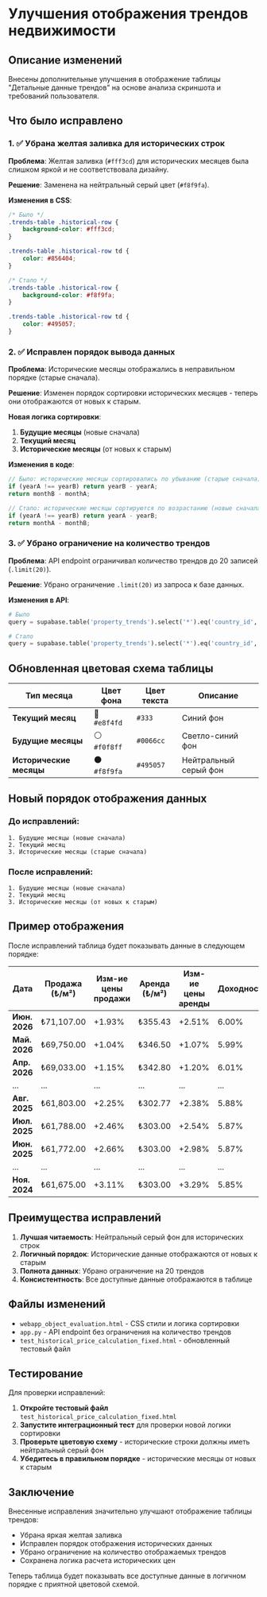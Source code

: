 # Улучшения отображения трендов недвижимости

## Описание изменений

Внесены дополнительные улучшения в отображение таблицы "Детальные данные трендов" на основе анализа скриншота и требований пользователя.

## Что было исправлено

### 1. ✅ Убрана желтая заливка для исторических строк

**Проблема**: Желтая заливка (`#fff3cd`) для исторических месяцев была слишком яркой и не соответствовала дизайну.

**Решение**: Заменена на нейтральный серый цвет (`#f8f9fa`).

**Изменения в CSS**:
```css
/* Было */
.trends-table .historical-row {
    background-color: #fff3cd;
}

.trends-table .historical-row td {
    color: #856404;
}

/* Стало */
.trends-table .historical-row {
    background-color: #f8f9fa;
}

.trends-table .historical-row td {
    color: #495057;
}
```

### 2. ✅ Исправлен порядок вывода данных

**Проблема**: Исторические месяцы отображались в неправильном порядке (старые сначала).

**Решение**: Изменен порядок сортировки исторических месяцев - теперь они отображаются от новых к старым.

**Новая логика сортировки**:
1. **Будущие месяцы** (новые сначала)
2. **Текущий месяц**
3. **Исторические месяцы** (от новых к старым)

**Изменения в коде**:
```javascript
// Было: исторические месяцы сортировались по убыванию (старые сначала)
if (yearA !== yearB) return yearB - yearA;
return monthB - monthA;

// Стало: исторические месяцы сортируются по возрастанию (новые сначала)
if (yearA !== yearB) return yearA - yearB;
return monthA - monthB;
```

### 3. ✅ Убрано ограничение на количество трендов

**Проблема**: API endpoint ограничивал количество трендов до 20 записей (`.limit(20)`).

**Решение**: Убрано ограничение `.limit(20)` из запроса к базе данных.

**Изменения в API**:
```python
# Было
query = supabase.table('property_trends').select('*').eq('country_id', country_id).eq('city_id', city_id).eq('county_id', county_id).eq('district_id', district_id).order('property_date', desc=True).limit(20)

# Стало
query = supabase.table('property_trends').select('*').eq('country_id', country_id).eq('city_id', city_id).eq('county_id', county_id).eq('district_id', district_id).order('property_date', desc=True)
```

## Обновленная цветовая схема таблицы

| Тип месяца | Цвет фона | Цвет текста | Описание |
|------------|-----------|-------------|----------|
| **Текущий месяц** | 🔵 `#e8f4fd` | `#333` | Синий фон |
| **Будущие месяцы** | ⚪ `#f0f8ff` | `#0066cc` | Светло-синий фон |
| **Исторические месяцы** | ⚫ `#f8f9fa` | `#495057` | Нейтральный серый фон |

## Новый порядок отображения данных

### До исправлений:
```
1. Будущие месяцы (новые сначала)
2. Текущий месяц
3. Исторические месяцы (старые сначала)
```

### После исправлений:
```
1. Будущие месяцы (новые сначала)
2. Текущий месяц  
3. Исторические месяцы (от новых к старым)
```

## Пример отображения

После исправлений таблица будет показывать данные в следующем порядке:

| Дата | Продажа (₺/м²) | Изм-ие цены продажи | Аренда (₺/м²) | Изм-ие цены аренды | Доходность |
|------|----------------|---------------------|----------------|---------------------|------------|
| **Июн. 2026** | ₺71,107.00 | +1.93% | ₺355.43 | +2.51% | 6.00% |
| **Май. 2026** | ₺69,750.00 | +1.04% | ₺346.50 | +1.07% | 5.99% |
| **Апр. 2026** | ₺69,033.00 | +1.15% | ₺342.80 | +1.20% | 6.01% |
| ... | ... | ... | ... | ... | ... |
| **Авг. 2025** | ₺61,803.00 | +2.25% | ₺302.77 | +2.38% | 5.88% |
| **Июл. 2025** | ₺61,788.00 | +2.46% | ₺303.00 | +2.54% | 5.87% |
| **Июн. 2025** | ₺61,772.00 | +2.66% | ₺303.00 | +2.98% | 5.87% |
| ... | ... | ... | ... | ... | ... |
| **Ноя. 2024** | ₺61,675.00 | +3.11% | ₺303.00 | +3.29% | 5.85% |

## Преимущества исправлений

1. **Лучшая читаемость**: Нейтральный серый фон для исторических строк
2. **Логичный порядок**: Исторические данные отображаются от новых к старым
3. **Полнота данных**: Убрано ограничение на 20 трендов
4. **Консистентность**: Все доступные данные отображаются в таблице

## Файлы изменений

- `webapp_object_evaluation.html` - CSS стили и логика сортировки
- `app.py` - API endpoint без ограничения на количество трендов
- `test_historical_price_calculation_fixed.html` - обновленный тестовый файл

## Тестирование

Для проверки исправлений:

1. **Откройте тестовый файл** `test_historical_price_calculation_fixed.html`
2. **Запустите интеграционный тест** для проверки новой логики сортировки
3. **Проверьте цветовую схему** - исторические строки должны иметь нейтральный серый фон
4. **Убедитесь в правильном порядке** - исторические месяцы от новых к старым

## Заключение

Внесенные исправления значительно улучшают отображение таблицы трендов:
- Убрана яркая желтая заливка
- Исправлен порядок отображения исторических данных
- Убрано ограничение на количество отображаемых трендов
- Сохранена логика расчета исторических цен

Теперь таблица будет показывать все доступные данные в логичном порядке с приятной цветовой схемой.
